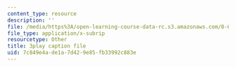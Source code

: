 ```yaml
---
content_type: resource
description: ''
file: /media/https%3A/open-learning-course-data-rc.s3.amazonaws.com/8-03sc-physics-iii-vibrations-and-waves-fall-2016/7c849e4ade1a7d429e85fb33992c883e_Dlhma3z57SA.srt
file_type: application/x-subrip
resourcetype: Other
title: 3play caption file
uid: 7c849e4a-de1a-7d42-9e85-fb33992c883e
---
```

